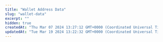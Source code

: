 ```yaml
---
title: "Wallet Address Data"
slug: "wallet-data"
excerpt: ""
hidden: true
createdAt: "Thu Mar 07 2024 13:27:12 GMT+0000 (Coordinated Universal Time)"
updatedAt: "Tue Mar 19 2024 13:22:32 GMT+0000 (Coordinated Universal Time)"
---
```


